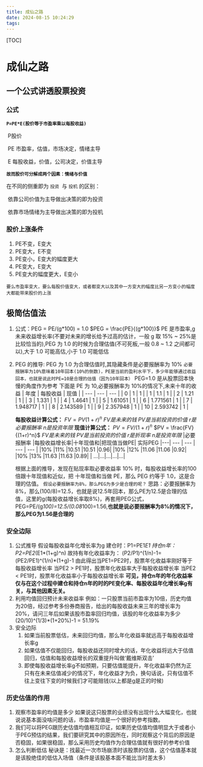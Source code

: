 ```yaml
---
title: 成仙之路
date: 2024-08-15 10:24:29
tags:
---
```

[TOC]
# 成仙之路
## 一个公式讲透股票投资

### 公式

**`P=PE*E(股价等于市盈率乘以每股收益)`**

​	P股价

​	PE 市盈率，估值，市场决定，情绪主导

​	E 每股收益，价值，公司决定，价值主导

**`故而股价可分解成两个因素：情绪与价值`**

在不同的侧重即为 `投资 `与 `投机` 的区别：

​	依靠公司价值为主导做出决策的即为投资

​	依靠市场情绪为主导做出决策的即为投机

### 股价上涨条件

1. PE不变，E变大
2. PE变大，E不变
3. PE变小，E变大的幅度更大
4. PE变大，E变大
5. PE变大的幅度更大，E变小

`要么市盈率变大，要么每股价值变大，或者都变大以及其中一方变大的幅度比另一方变小的幅度大都能带来股价的上涨`

## 极简估值法

1. 公式：PEG = PE/(g\*100) = 1.0
   $PEG = \frac{PE}{(g*100)}$
   PE 是市盈率,g 未来收益增长率(不要对未来的增长给予过高的估计，一般 g 取 15% ~ 25%是比较恰当的),PEG 为 1.0 的时候为合理估值(不可死板,一般 0.8 ~ 1.2 之间都可以),大于 1.0 可能高估,小于 1.0 可能低估
2. PEG 的推导:
   PEG 为 1.0 为合理估值时,其隐藏条件是必要报酬率为 10%
   `必要报酬率为10%意味着10年回本(10%的倒数)，PE是当前的盈利水平下，多少年能够通过收益回本，也就是说此时PE=10是合理的估值（因为10年回本）`
   PEG=1.0 是从股票回本快慢的角度作为参考
   下面是 PE 为 10,必要报酬率为 10%的情况下,未来十年的收益
   | 年度 | 每股收益 | 现值 |
   | --- | --- | --- |
   | 0 | 1 | 1 |
   | 1 | 1.1 | 1 |
   | 2 | 1.21 | 1 |
   | 3 | 1.331 | 1 |
   | 4 | 1.4641 | 1 |
   | 5 | 1.61051 | 1 |
   | 6 | 1.771561 | 1 |
   | 7 | 1.948717 | 1 |
   | 8 | 2.143589 | 1 |
   | 9 | 2.357948 | 1 |
   | 10 | 2.593742 | 1 |

   **每股收益计算公式：**
   $FV = PV(1+r)^n$
   $FV 是未来的钱$
   $PV 是当前投资的价值$
   $r 是必要报酬率$
   $n 是投资年限$
   **现值计算公式：**
   $PV = FV/(1+r)^n$
   $PV = \frac{FV}{(1+r)^n}$
   $FV 是未来的钱$
   $PV 是当前投资的价值$
   $r 是折现率$
   $n 是投资年限$
   |必要报酬率	|每股收益增长率|十年现值和|把现值当做PE|	实际PEG
   |---| --- | --- | --- | --- |
   |10%	|11%	|10.51	|10.51	|0.96|
   |10%	|12%	|11.06	|11.06	|0.92|
   |10%	|13%	|11.63	|11.63	|0.89|
   | ...|...|...|...|...|
   
   根据上面的推导，发现在贴现率取必要收益率 10% 时，每股收益增长率的100倍跟十年现值和近似，把 十年现值和当做 PE，那么 PEG 约等于 1.0，这是合理的估值。
`假设必要报酬率为8%，那么PEG为多少是合理的呢？`
思路：必要报酬率为8%，那么(100/8)=12.5，也就是说12.5年回本，那么PE为12.5是合理的估值，这里的g(每股收益增长率取8%)，再套用PEG公式，PEG=PE/(g*100)=12.5/(0.08*100)=1.56,**也就是说必要报酬率为8%的情况下，那么PEG为1.56是合理的**

### 安全边际
1. 公式推导
   假设每股收益年化增长率为g
   建仓时：P1=PE1*E1
   持仓n年：P2=PE2*(E1*(1+g)^n)
   故持有年化收益率为：
   (P2/P1)^(1/n)-1=(PE2/PE1)^(1/n)*(1+g)-1
   由此得出当PE1=PE2时，股票年化收益率刚好等于每股收益增长率
   当PE2 > PE1时，股票年化收益率大于每股收益增长率
   当PE2 < PE1时，股票年化收益率小于每股收益增长率
   **可见，持仓n年的年化收益率仅与在这个过程中建仓和持仓n年的时的PE变化率、每股收益年化增长率g有关，与其他因素无关。**
2. 利用均值回归预计未来收益率
   例如：一只股票当前市盈率为10倍，历史均值为20倍，经过参考多份券商报告，给出的每股收益未来三年的增长率为20%，请问三年后如果该股市盈率回归均值，该股的年化收益率为多少
   (20/10)^(1/3)*(1+20%)-1 = 51.19%
3. 安全边际
   1. 如果当前股票低估，未来回归均值，那么年化收益率就远高于每股收益增长率g
   2. 如果估值不仅能回归，每股收益还同时增大的话，年化收益将远大于估值回归，估值和每股收益增长的双重提升叫做‘戴维斯双击’
   3. 即使每股收益增长率g不如预期，只要估值能提升，年化收益率仍然为正
   只有在未来估值减少的情况下，年化收益才为负，换句话说，只有估值不往上变往下变的时候我们才可能赔钱(以上都是g是正的时候)
   

### 历史估值的作用
1. 观察市盈率的均值是多少
   如果说这只股票的业绩没有出现什么大幅变化，也就说说基本面没啥问题的话，市盈率均值是一个很好的参考指数。
2. 我们可以将PEG跟历史估值均值相互印证，如果历史估值均值明显大于或者小于PEG预估的结果，我们要研究其中的原因所在，同时观察这个背后的原因是否稳固，如果很稳固，那么采用历史均值作为合理估值就有很好的参考价值
3. 怎么判断低估
  秘诀是：找最近一次市场崩溃时该股票的估值，这个估值基本就是该股绝佳的低估入场值（条件是该股基本面不能比当时差太多）